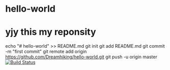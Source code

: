 # hello-world
# yjy  this my reponsity
echo "# hello-world" >> README.md
git init
git add README.md
git commit -m "first commit"
git remote add origin https://github.com/Dreamhiking/hello-world.git
git push -u origin master
[![Build Status](https://travis-ci.org/Dreamhiking/hello-world.svg?branch=mybranch1)](https://travis-ci.org/Dreamhiking/hello-world )
